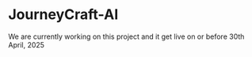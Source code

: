 # JourneyCraft-AI

We are currently working on this project and it get live on or before 30th April, 2025
